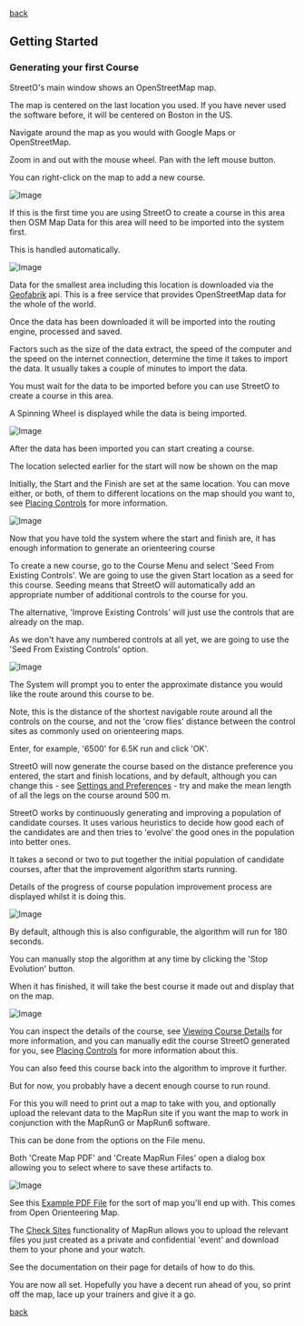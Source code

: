 [back](./index.md)

## Getting Started

### Generating your first Course

StreetO's main window shows an OpenStreetMap map.

The map is centered on the last location you used. If you have never used the software before, it will be centered on
Boston in the US.

Navigate around the map as you would with Google Maps or OpenStreetMap.

Zoom in and out with the mouse wheel. Pan with the left mouse button.

You can right-click on the map to add a new course.

![Image](./doc/setstart.png)

If this is the first time you are using StreetO to create a course in this area then OSM Map Data for this area will
need to be imported into the system first.

This is handled automatically.

![Image](./doc/loadmapdata.png)

Data for the smallest area including this location is downloaded via
the [Geofabrik](https://download.geofabrik.de/index.html) api. This is a free service that provides OpenStreetMap data
for the whole of the world.

Once the data has been downloaded it will be imported into the routing engine, processed and saved.

Factors such as the size of the data extract, the speed of the computer and the speed on the internet connection,
determine the time it takes to import the data. It usually takes a couple of minutes to import the data.

You must wait for the data to be imported before you can use StreetO to create a course in this area.

A Spinning Wheel is displayed while the data is being imported.

![Image](./doc/spinner.png)

After the data has been imported you can start creating a course.

The location selected earlier for the start will now be shown on the map

Initially, the Start and the Finish are set at the same location. You can move either, or both, of them to different
locations on the map should you want to, see [Placing Controls](./PlacingControls.md) for more information.

![Image](./doc/startfinish.png)

Now that you have told the system where the start and finish are, it has enough information to generate an orienteering
course

To create a new course, go to the Course Menu and select 'Seed From Existing Controls'. We are going to use the given
Start location as a seed for this course. Seeding means that StreetO will automatically add an appropriate number of
additional controls to the course for you.

The alternative, 'Improve Existing Controls' will just use the controls that are already on the map.

As we don't have any numbered controls at all yet, we are going to use the 'Seed From Existing Controls' option.

![Image](./doc/courseseed.png)

The System will prompt you to enter the approximate distance you would like the route around this course to be.

Note, this is the distance of the shortest navigable route around all the controls on the course, and not the 'crow
flies' distance between the control sites as commonly used on orienteering maps.

Enter, for example, '6500' for 6.5K run and click 'OK'.

StreetO will now generate the course based on the distance preference you entered, the start and finish locations, and
by default, although you can change this - see [Settings and Preferences](./SettingsAndPreferences.md) - try and make
the mean length of all the legs on the course around 500 m.

StreetO works by continuously generating and improving a population of candidate courses. It uses various heuristics to
decide how good each of the candidates are and then tries to 'evolve' the good ones in the population into better ones.

It takes a second or two to put together the initial population of candidate courses, after that the improvement
algorithm starts running.

Details of the progress of course population improvement process are displayed whilst it is doing this.

![Image](./doc/evolution.png)

By default, although this is also configurable, the algorithm will run for 180 seconds.

You can manually stop the algorithm at any time by clicking the 'Stop Evolution' button.

When it has finished, it will take the best course it made out and display that on the map.

![Image](./doc/showingcourse.png)

You can inspect the details of the course, see [Viewing Course Details](./ViewCourseDetails.md) for more information,
and you can manually edit the course StreetO generated for you, see [Placing Controls](./PlacingControls.md) for more
information about this.

You can also feed this course back into the algorithm to improve it further.

But for now, you probably have a decent enough course to run round.

For this you will need to print out a map to take with you, and optionally upload the relevant data to the MapRun site
if you want the map to work in conjunction with the MapRunG or MapRun6 software.

This can be done from the options on the File menu.

Both 'Create Map PDF' and 'Create MapRun Files' open a dialog box allowing you to select where to save these artifacts
to.

![Image](./doc/getpdf.png)

See this [Example PDF File](./doc/streeto.pdf) for the sort of map you'll end up with. This comes from Open Orienteering
Map.

The [Check Sites](https://console.maprun.net/#/check_sites_create) functionality of MapRun allows you to upload the
relevant files you just created as a private and confidential 'event' and download them to your phone and your watch.

See the documentation on their page for details of how to do this.

You are now all set. Hopefully you have a decent run ahead of you, so print off the map, lace up your trainers and give
it a go.

[back](./index.md)

  